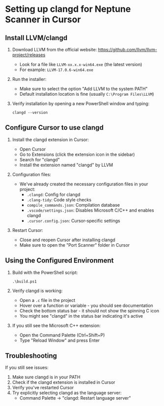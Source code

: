 # Setting up clangd for Neptune Scanner in Cursor

## Install LLVM/clangd

1. Download LLVM from the official website: https://github.com/llvm/llvm-project/releases

   - Look for a file like `LLVM-xx.x.x-win64.exe` (the latest version)
   - For example: `LLVM-17.0.6-win64.exe`

2. Run the installer:

   - Make sure to select the option "Add LLVM to the system PATH"
   - Default installation location is fine (usually `C:\Program Files\LLVM`)

3. Verify installation by opening a new PowerShell window and typing:
   ```
   clangd --version
   ```

## Configure Cursor to use clangd

1. Install the clangd extension in Cursor:

   - Open Cursor
   - Go to Extensions (click the extension icon in the sidebar)
   - Search for "clangd"
   - Install the extension named "clangd" by LLVM

2. Configuration files:

   - We've already created the necessary configuration files in your project:
     - `.clangd`: Config for clangd
     - `.clang-tidy`: Code style checks
     - `compile_commands.json`: Compilation database
     - `.vscode/settings.json`: Disables Microsoft C/C++ and enables clangd
     - `.cursor.config.json`: Cursor-specific settings

3. Restart Cursor:
   - Close and reopen Cursor after installing clangd
   - Make sure to open the "Port Scanner" folder in Cursor

## Using the Configured Environment

1. Build with the PowerShell script:

   ```
   .\build.ps1
   ```

2. Verify clangd is working:

   - Open a `.c` file in the project
   - Hover over a function or variable - you should see documentation
   - Check the bottom status bar - it should not show the spinning C icon
   - You might see "clangd" in the status bar indicating it's active

3. If you still see the Microsoft C++ extension:
   - Open the Command Palette (Ctrl+Shift+P)
   - Type "Reload Window" and press Enter

## Troubleshooting

If you still see issues:

1. Make sure clangd is in your PATH
2. Check if the clangd extension is installed in Cursor
3. Verify you've restarted Cursor
4. Try explicitly selecting clangd as the language server:
   - Command Palette → "clangd: Restart language server"
